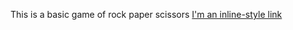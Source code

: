 This  is a basic game of rock paper scissors
[I'm an inline-style link](https://mclaborn2010.github.io/Rock-Paper-Scissors/?fbclid=IwAR1JmEHnOxddR_7LM7rrWt01-z-u0JvyAGGE7fUBm5Uy3NLT-iBdjQ9f43w)

